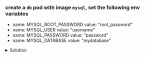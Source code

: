 ### create a `db` pod with image `mysql`, set the following env variables
  - name: MYSQL_ROOT_PASSWORD
    value: "root_password"
  - name: MYSQL_USER
    value: "username"
  - name: MYSQL_PASSWORD
    value: "password"
  - name: MYSQL_DATABASE
    value: "mydatabase"
    
<details><summary>Solution</summary>
  <p>

  ```bash
  # create pod yaml file
  k run db --image=mysql --dry-run=client -o yaml > db.yaml

  # set required env variables
  apiVersion: v1
  kind: Pod
  metadata:
    name: db
  spec:
    containers:
    - name: mysql
      image: mysql
      env:
      - name: MYSQL_ROOT_PASSWORD
        value: "root_password"
      - name: MYSQL_USER
        value: "username"
      - name: MYSQL_PASSWORD
        value: "password"
      - name: MYSQL_DATABASE
        value: "mydatabase"
  ```

  </p>
</details>
